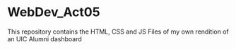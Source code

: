 # WebDev_Act05
This repository contains the HTML, CSS and JS Files of my own rendition of an UIC Alumni dashboard
